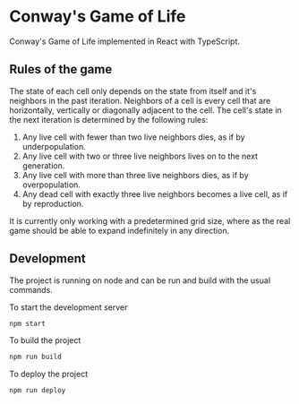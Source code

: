 # Conway's Game of Life

Conway's Game of Life implemented in React with TypeScript.

## Rules of the game

The state of each cell only depends on the state from itself and it's neighbors
in the past iteration. Neighbors of a cell is every cell that are horizontally,
vertically or diagonally adjacent to the cell. The cell's state in the next
iteration is determined by the following rules:

1. Any live cell with fewer than two live neighbors dies, as if by
   underpopulation.
2. Any live cell with two or three live neighbors lives on to the next
   generation.
3. Any live cell with more than three live neighbors dies, as if by
   overpopulation.
4. Any dead cell with exactly three live neighbors becomes a live cell, as if by
   reproduction.

It is currently only working with a predetermined grid size, where as the real
game should be able to expand indefinitely in any direction.

## Development

The project is running on node and can be run and build with the usual commands.

To start the development server

```bash
npm start
```

To build the project

```bash
npm run build
```

To deploy the project

```bash
npm run deploy
```
